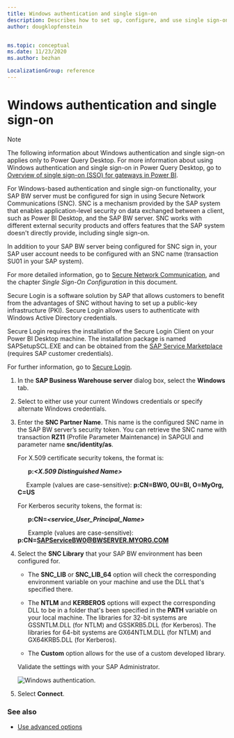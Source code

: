 ```yaml
---
title: Windows authentication and single sign-on
description: Describes how to set up, configure, and use single sign-on for Windows authentication in the SAP BW connector.
author: dougklopfenstein


ms.topic: conceptual
ms.date: 11/23/2020
ms.author: bezhan

LocalizationGroup: reference
---
```


# Windows authentication and single sign-on

>[!NOTE]
> The following information about Windows authentication and single sign-on applies only to Power Query Desktop. For more information about using Windows authentication and single sign-on in Power Query Desktop, go to [Overview of single sign-on (SSO) for gateways in Power BI](/power-bi/connect-data/service-gateway-sso-overview).

For Windows-based authentication and single sign-on functionality, your SAP BW server must be configured for sign in using Secure Network Communications (SNC). SNC is a mechanism provided by the SAP system that enables application-level security on data exchanged between a client, such as Power BI Desktop, and the SAP BW server. SNC works with different external security products and offers features that the SAP system doesn't directly provide, including single sign-on.

In addition to your SAP BW server being configured for SNC sign in, your SAP user account needs to be configured with an SNC name (transaction SU01 in your SAP system).

For more detailed information, go to [Secure Network Communication](https://help.sap.com/viewer/f7dd32926c1c4fcf889a4303d833a22b/7.31.18/en-US/e656f466e99a11d1a5b00000e835363f.html), and the chapter *Single Sign-On Configuration* in this document.

Secure Login is a software solution by SAP that allows customers to benefit from the advantages of SNC without having to set up a public-key infrastructure (PKI). Secure Login allows users to authenticate with Windows Active Directory credentials.

Secure Login requires the installation of the Secure Login Client on your Power BI Desktop machine. The installation package is named SAPSetupSCL.EXE and can be obtained from the [SAP Service Marketplace](https://support.sap.com/swdc) (requires SAP customer credentials).

For further information, go to [Secure Login](https://help.sap.com/viewer/a017d0089ae44f879c89d67dbdafd121/2.0/en-US/631b1669678d41d79d94601c238e218b.html).

1. In the **SAP Business Warehouse server** dialog box, select the **Windows** tab.

2. Select to either use your current Windows credentials or specify alternate Windows credentials.

3. Enter the **SNC Partner Name**. This name is the configured SNC name in the SAP BW server’s security token. You can retrieve the SNC name with transaction **RZ11** (Profile Parameter Maintenance) in SAPGUI and parameter name **snc/identity/as**.

   For X.509 certificate security tokens, the format is:

   &nbsp;&nbsp;&nbsp;&nbsp;&nbsp;&nbsp;**p:_\<X.509 Distinguished Name\>_**

   &nbsp;&nbsp;&nbsp;&nbsp;&nbsp;Example (values are case-sensitive): **p:CN=BW0, OU=BI, O=MyOrg, C=US**

   For Kerberos security tokens, the format is:

   &nbsp;&nbsp;&nbsp;&nbsp;&nbsp;&nbsp;**p:CN=_\<service_User_Principal_Name\>_**

   &nbsp;&nbsp;&nbsp;&nbsp;&nbsp;&nbsp;Example (values are case-sensitive): **p:CN=SAPServiceBW0@BWSERVER.MYORG.COM**

4. Select the **SNC Library** that your SAP BW environment has been configured for.

   * The **SNC_LIB** or **SNC_LIB_64** option will check the corresponding environment variable on your machine and use the DLL that's specified there.

   * The **NTLM** and **KERBEROS** options will expect the corresponding DLL to be in a folder that's been specified in the **PATH** variable on your local machine. The libraries for 32-bit systems are GSSNTLM.DLL (for NTLM) and GSSKRB5.DLL (for Kerberos). The libraries for 64-bit systems are GX64NTLM.DLL (for NTLM) and GX64KRB5.DLL (for Kerberos).

   * The **Custom** option allows for the use of a custom developed library.

   Validate the settings with your SAP Administrator. 

   ![Windows authentication.](windows-authentication.png)

5. Select **Connect**.

### See also

* [Use advanced options](use-advanced-options.md)
